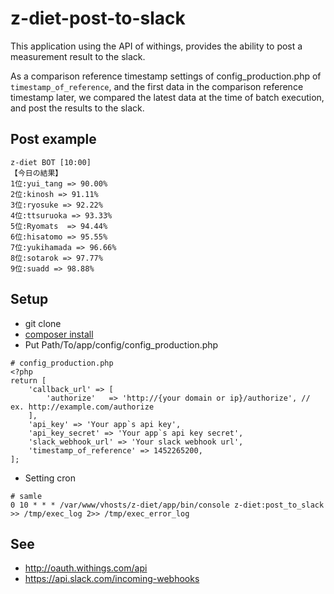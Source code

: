 # z-diet-post-to-slack

This application using the API of withings, provides the ability to post a measurement result to the slack.

As a comparison reference timestamp settings of config_production.php of `timestamp_of_reference`, and the first data in the comparison reference timestamp later, we compared the latest data at the time of batch execution, and post the results to the slack.

## Post example

```
z-diet BOT [10:00] 
【今日の結果】
1位:yui_tang => 90.00%
2位:kinosh => 91.11%
3位:ryosuke => 92.22%
4位:ttsuruoka => 93.33%
5位:Ryomats  => 94.44%
6位:hisatomo => 95.55%
7位:yukihamada => 96.66%
8位:sotarok => 97.77%
9位:suadd => 98.88%
```

## Setup

- git clone
- [composer install](https://getcomposer.org/doc/00-intro.md)
- Put Path/To/app/config/config_production.php
```
# config_production.php
<?php
return [
    'callback_url' => [
        'authorize'   => 'http://{your domain or ip}/authorize', // ex. http://example.com/authorize
    ],
    'api_key' => 'Your app`s api key',
    'api_key_secret' => 'Your app`s api key secret',
    'slack_webhook_url' => 'Your slack webhook url',
    'timestamp_of_reference' => 1452265200,
];
```
- Setting cron
```
# samle
0 10 * * * /var/www/vhosts/z-diet/app/bin/console z-diet:post_to_slack >> /tmp/exec_log 2>> /tmp/exec_error_log
```

## See

- http://oauth.withings.com/api
- https://api.slack.com/incoming-webhooks

